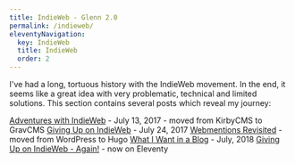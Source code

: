 ```yaml
---
title: IndieWeb - Glenn 2.0
permalink: /indieweb/
eleventyNavigation:
  key: IndieWeb
  title: IndieWeb
  order: 2
---
```

I've had a long, tortuous history with the IndieWeb movement. In the end, it seems like a great idea with very problematic, technical and limited solutions. This section contains several posts which reveal my journey:

[Adventures with IndieWeb](/indieweb/adventures-with-indieweb) - July 13, 2017 - moved from KirbyCMS to GravCMS
[Giving Up on IndieWeb](/indieweb/giving-up-on-indieweb) - July 24, 2017
[Webmentions Revisited](/indieweb/webmentions-revisited) - moved from WordPress to Hugo
[What I Want in a Blog](/indieweb/what-i-want-in-a-blog) - July, 2018
[Giving Up on IndieWeb - Again!](/indieweb/giving-up-on-indieweb-again) - now on Eleventy